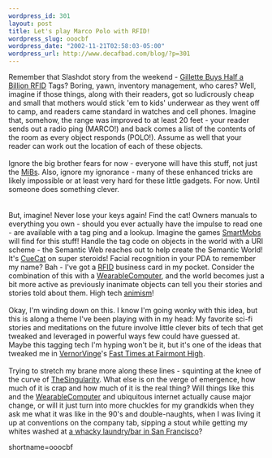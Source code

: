```yaml
--- 
wordpress_id: 301
layout: post
title: Let's play Marco Polo with RFID!
wordpress_slug: ooocbf
wordpress_date: "2002-11-21T02:58:03-05:00"
wordpress_url: http://www.decafbad.com/blog/?p=301
---
```

Remember that Slashdot story from the weekend - <a href="http://slashdot.org/articles/02/11/17/0327244.shtml?tid=126">Gillette Buys Half a Billion <a href="http://www.decafbad.com/twiki/bin/view/Main/RFID">RFID</a> Tags</a>?  Boring, yawn, inventory management, who cares?  Well, imagine if those things, along with their readers, got so ludicrously cheap and small that mothers would stick 'em to kids' underwear as they went off to camp, and readers came standard in watches and cell phones.  Imagine that, somehow, the range was improved to at least 20 feet - your reader sends out a radio ping (MARCO!) and back comes a list of the contents of the room as every object responds (POLO!).  Assume as well that your reader can work out the location of each of these objects.
<br /><br />
Ignore the big brother fears for now - everyone will have this stuff, not just the <a href="http://www.decafbad.com/twiki/bin/view/Main/MiB">MiBs</a>.  Also, ignore my ignorance - many of these enhanced tricks are likely impossible or at least very hard for these little gadgets.  For now.  Until someone does something clever.  
<br /><br />
But, imagine!  Never lose your keys again!  Find the cat!  Owners manuals to everything you own - should you ever actually have the impulse to read one - are available with a tag ping and a lookup.  Imagine the games <a href="http://www.decafbad.com/twiki/bin/view/Main/SmartMobs">SmartMobs</a> will find for this stuff!  Handle the tag code on objects in the world with a URI scheme - the Semantic Web reaches out to help create the Semantic World!  It's <a href="http://www.decafbad.com/twiki/bin/view/Main/CueCat">CueCat</a> on super steroids!  Facial recognition in your PDA to remember my name?  Bah - I've got a <a href="http://www.decafbad.com/twiki/bin/view/Main/RFID">RFID</a> business card in my pocket.  Consider the combination of this with a <a href="http://www.decafbad.com/twiki/bin/view/Main/WearableComputer">WearableComputer</a>, and the world becomes just a bit more active as previously inanimate objects can tell you their stories and stories told about them.  High tech <a href="animism">animism</a>!
<br /><br />
Okay, I'm winding down on this.  I know I'm going wonky with this idea, but this is along a theme I've been playing with in my head: My favorite sci-fi stories and meditations on the future involve little clever bits of tech that get tweaked and leveraged in powerful ways few could have guessed at.  Maybe this tagging tech I'm hyping won't be it, but it's one of the ideas that tweaked me in <a href="http://www.decafbad.com/twiki/bin/view/Main/VernorVinge">VernorVinge</a>'s <a href="http://www.fictionwise.com/ebooks/eBook4380.htm">Fast Times at Fairmont High</a>.
<br /><br />
Trying to stretch my brane more along these lines - squinting at the knee of the curve of <a href="http://www.decafbad.com/twiki/bin/view/Main/TheSingularity">TheSingularity</a>.  What else is on the verge of emergence, how much of it is crap and how much of it is the real thing?  Will things like this and the <a href="http://www.decafbad.com/twiki/bin/view/Main/WearableComputer">WearableComputer</a> and ubiquitous internet actually cause major change, or will it just turn into more chuckles for my grandkids when they ask me what it was like in the 90's and double-naughts, when I was living it up at conventions on the company tab, sipping a stout while getting my whites washed at <a href="http://cuisinenet.com/info/?v=237&amp;/san_francisco/rest/5133.shtml">a whacky laundry/bar in San Francisco</a>?
<!--more-->
shortname=ooocbf
